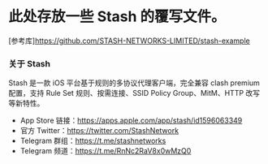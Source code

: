 # 此处存放一些 Stash 的覆写文件。
[参考库]https://github.com/STASH-NETWORKS-LIMITED/stash-example
### 关于 Stash
Stash 是一款 iOS 平台基于规则的多协议代理客户端，完全兼容 clash premium 配置，支持 Rule Set 规则、按需连接、SSID Policy Group、MitM、HTTP 改写等新特性。

* App Store 链接：https://apps.apple.com/app/stash/id1596063349
* 官方 Twitter：https://twitter.com/StashNetwork
* Telegram 群组：https://t.me/stashnetworks
* Telegram 频道：https://t.me/RnNc2RaV8x0wMzQ0
